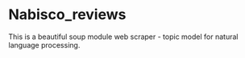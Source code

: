 # Nabisco_reviews
This is a beautiful soup module web scraper - topic model for natural language processing.
